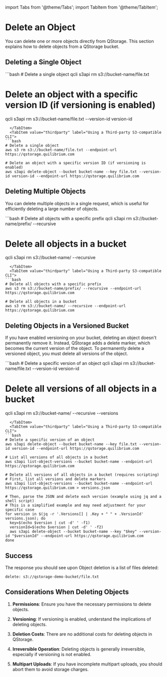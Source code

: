 import Tabs from '@theme/Tabs';
import TabItem from '@theme/TabItem';

# Delete an Object

You can delete one or more objects directly from QStorage. This section explains how to delete objects from a QStorage bucket.

## Deleting a Single Object


<Tabs>
  <TabItem value="qcli" label="Using Q's CLI Tooling" default>
```bash
# Delete a single object
qcli s3api rm s3://bucket-name/file.txt

# Delete an object with a specific version ID (if versioning is enabled)
qcli s3api rm s3://bucket-name/file.txt --version-id version-id
```
  </TabItem>
  <TabItem value="thirdparty" label="Using a Third-party S3-compatible CLI">
```bash
# Delete a single object
aws s3 rm s3://bucket-name/file.txt --endpoint-url https://qstorage.quilibrium.com

# Delete an object with a specific version ID (if versioning is enabled)
aws s3api delete-object --bucket bucket-name --key file.txt --version-id version-id --endpoint-url https://qstorage.quilibrium.com
```
  </TabItem>
</Tabs>

## Deleting Multiple Objects

You can delete multiple objects in a single request, which is useful for efficiently deleting a large number of objects.

<Tabs>
  <TabItem value="qcli" label="Using Q's CLI Tooling" default>
```bash
# Delete all objects with a specific prefix
qcli s3api rm s3://bucket-name/prefix/ --recursive

# Delete all objects in a bucket
qcli s3api rm s3://bucket-name/ --recursive
```
  </TabItem>
  <TabItem value="thirdparty" label="Using a Third-party S3-compatible CLI">
```bash
# Delete all objects with a specific prefix
aws s3 rm s3://bucket-name/prefix/ --recursive --endpoint-url https://qstorage.quilibrium.com

# Delete all objects in a bucket
aws s3 rm s3://bucket-name/ --recursive --endpoint-url https://qstorage.quilibrium.com
```
  </TabItem>
</Tabs>

## Deleting Objects in a Versioned Bucket

If you have enabled versioning on your bucket, deleting an object doesn't permanently remove it. Instead, QStorage adds a delete marker, which becomes the current version of the object. To permanently delete a versioned object, you must delete all versions of the object.

<Tabs>
  <TabItem value="qcli" label="Using Q's CLI Tooling" default>
```bash
# Delete a specific version of an object
qcli s3api rm s3://bucket-name/file.txt --version-id version-id

# Delete all versions of all objects in a bucket
qcli s3api rm s3://bucket-name/ --recursive --versions
```
  </TabItem>
  <TabItem value="thirdparty" label="Using a Third-party S3-compatible CLI">
```bash
# Delete a specific version of an object
aws s3api delete-object --bucket bucket-name --key file.txt --version-id version-id --endpoint-url https://qstorage.quilibrium.com

# List all versions of all objects in a bucket
aws s3api list-object-versions --bucket bucket-name --endpoint-url https://qstorage.quilibrium.com

# Delete all versions of all objects in a bucket (requires scripting)
# First, list all versions and delete markers
aws s3api list-object-versions --bucket bucket-name --endpoint-url https://qstorage.quilibrium.com > versions.json

# Then, parse the JSON and delete each version (example using jq and a shell script)
# This is a simplified example and may need adjustment for your specific case
for version in $(jq -r '.Versions[] | .Key + " " + .VersionId' versions.json); do
  key=$(echo $version | cut -d' ' -f1)
  versionId=$(echo $version | cut -d' ' -f2)
  aws s3api delete-object --bucket bucket-name --key "$key" --version-id "$versionId" --endpoint-url https://qstorage.quilibrium.com
done
```
  </TabItem>
</Tabs>

## Success
The response you should see upon Object deletion is a list of files deleted:
```
delete: s3://qstorage-demo-bucket/file.txt
```

## Considerations When Deleting Objects

1. **Permissions**: Ensure you have the necessary permissions to delete objects.

2. **Versioning**: If versioning is enabled, understand the implications of deleting objects.

3. **Deletion Costs**: There are no additional costs for deleting objects in QStorage.

4. **Irreversible Operation**: Deleting objects is generally irreversible, especially if versioning is not enabled.

5. **Multipart Uploads**: If you have incomplete multipart uploads, you should abort them to avoid storage charges.

